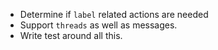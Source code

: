 - Determine if `label` related actions are needed
- Support `threads` as well as messages.
- Write test around all this.
